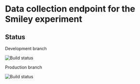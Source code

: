 # Data collection endpoint for the Smiley experiment

## Status
Development branch

![Build status](https://travis-ci.org/aguformoso/rpki-validation-browser.svg?branch=master)

Production branch

![Build status](https://travis-ci.org/aguformoso/rpki-validation-browser.svg?branch=prod)
